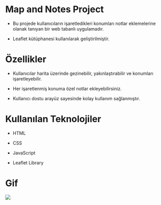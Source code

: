 # Map and Notes Project

- Bu projede kullanıcıların işaretledikleri konumları notlar eklemelerine olanak tanıyan bir web tabanlı uygulamadır.

- Leaflet kütüphanesi kullanılarak geliştirilmiştir.

# Özellikler

- Kullanıcılar harita üzerinde gezinebilir, yakınlaştırabilir ve konumları işaretleyebilir.

- Her işaretlenmiş konuma özel notlar ekleyebilirsiniz.

- Kullanıcı dostu arayüz sayesinde kolay kullanım sağlanmıştır.

# Kullanılan Teknolojiler

- HTML

- CSS

- JavaScript

- Leaflet Library

# Gif

<img src="screen.gif" />
